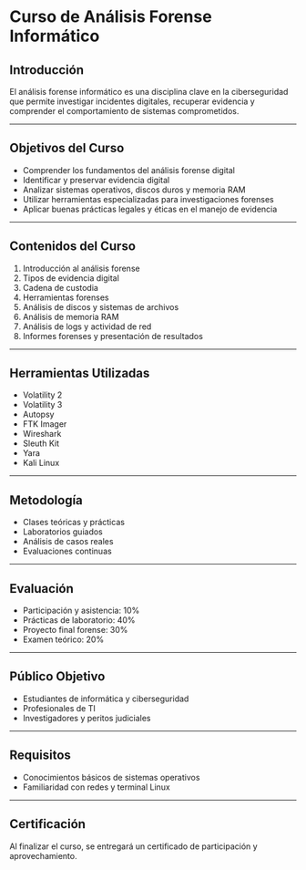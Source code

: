 
# Curso de Análisis Forense Informático

## Introducción
El análisis forense informático es una disciplina clave en la ciberseguridad que permite investigar incidentes digitales, recuperar evidencia y comprender el comportamiento de sistemas comprometidos.

---

## Objetivos del Curso
- Comprender los fundamentos del análisis forense digital
- Identificar y preservar evidencia digital
- Analizar sistemas operativos, discos duros y memoria RAM
- Utilizar herramientas especializadas para investigaciones forenses
- Aplicar buenas prácticas legales y éticas en el manejo de evidencia

---

## Contenidos del Curso
1. Introducción al análisis forense
2. Tipos de evidencia digital
3. Cadena de custodia
4. Herramientas forenses
5. Análisis de discos y sistemas de archivos
6. Análisis de memoria RAM
7. Análisis de logs y actividad de red
8. Informes forenses y presentación de resultados

---

## Herramientas Utilizadas
- Volatility 2
- Volatility 3
- Autopsy
- FTK Imager
- Wireshark
- Sleuth Kit
- Yara
- Kali Linux

---

## Metodología
- Clases teóricas y prácticas
- Laboratorios guiados
- Análisis de casos reales
- Evaluaciones continuas

---

## Evaluación
- Participación y asistencia: 10%
- Prácticas de laboratorio: 40%
- Proyecto final forense: 30%
- Examen teórico: 20%

---

## Público Objetivo
- Estudiantes de informática y ciberseguridad
- Profesionales de TI
- Investigadores y peritos judiciales

---

## Requisitos
- Conocimientos básicos de sistemas operativos
- Familiaridad con redes y terminal Linux

---

## Certificación
Al finalizar el curso, se entregará un certificado de participación y aprovechamiento.
